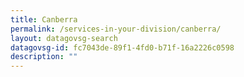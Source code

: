 ```yaml
---
title: Canberra
permalink: /services-in-your-division/canberra/
layout: datagovsg-search
datagovsg-id: fc7043de-89f1-4fd0-b71f-16a2226c0598
description: ""
---
```

